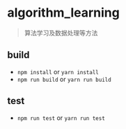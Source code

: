 # algorithm_learning

> 算法学习及数据处理等方法

## build

* `npm install` or `yarn install`
* `npm run build` or `yarn run build`

## test

* `npm run test` or `yarn run test`
